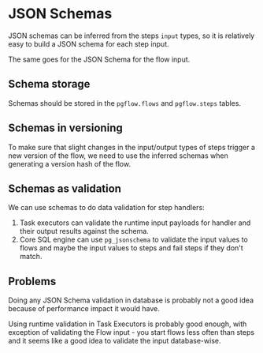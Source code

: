 # JSON Schemas

JSON schemas can be inferred from the steps `input` types,
so it is relatively easy to build a JSON schema for each step input.

The same goes for the JSON Schema for the flow input.

## Schema storage

Schemas should be stored in the `pgflow.flows` and `pgflow.steps` tables.

## Schemas in versioning

To make sure that slight changes in the input/output types of steps
trigger a new version of the flow, we need to use the inferred schemas
when generating a version hash of the flow.

## Schemas as validation

We can use schemas to do data validation for step handlers:

1. Task executors can validate the runtime input payloads for handler
   and their output results against the schema.
2. Core SQL engine can use `pg_jsonschema` to validate the input values to flows
   and maybe the input values to steps and fail steps if they don't match.

## Problems

Doing any JSON Schema validation in database is probably not a good idea because
of performance impact it would have.

Using runtime validation in Task Executors is probably good enough,
with exception of validating the Flow input - you start flows less often than
steps and it seems like a good idea to validate the input database-wise.


